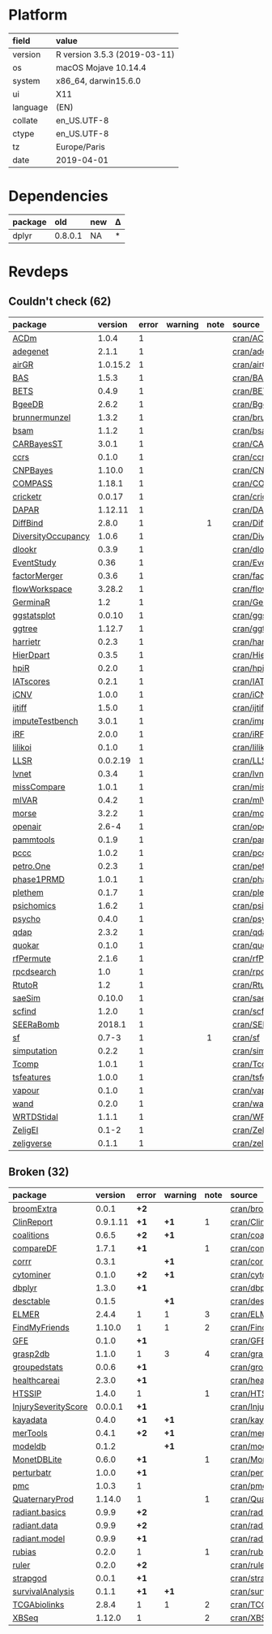 # Platform

|field    |value                        |
|:--------|:----------------------------|
|version  |R version 3.5.3 (2019-03-11) |
|os       |macOS Mojave 10.14.4         |
|system   |x86_64, darwin15.6.0         |
|ui       |X11                          |
|language |(EN)                         |
|collate  |en_US.UTF-8                  |
|ctype    |en_US.UTF-8                  |
|tz       |Europe/Paris                 |
|date     |2019-04-01                   |

# Dependencies

|package |old     |new |Δ  |
|:-------|:-------|:---|:--|
|dplyr   |0.8.0.1 |NA  |*  |

# Revdeps

## Couldn't check (62)

|package                                              |version  |error |warning |note |source                                                                |
|:----------------------------------------------------|:--------|:-----|:-------|:----|:---------------------------------------------------------------------|
|[ACDm](problems.md#acdm)                             |1.0.4    |1     |        |     |[cran/ACDm](https://github.com/cran/ACDm)                             |
|[adegenet](problems.md#adegenet)                     |2.1.1    |1     |        |     |[cran/adegenet](https://github.com/cran/adegenet)                     |
|[airGR](problems.md#airgr)                           |1.0.15.2 |1     |        |     |[cran/airGR](https://github.com/cran/airGR)                           |
|[BAS](problems.md#bas)                               |1.5.3    |1     |        |     |[cran/BAS](https://github.com/cran/BAS)                               |
|[BETS](problems.md#bets)                             |0.4.9    |1     |        |     |[cran/BETS](https://github.com/cran/BETS)                             |
|[BgeeDB](problems.md#bgeedb)                         |2.6.2    |1     |        |     |[cran/BgeeDB](https://github.com/cran/BgeeDB)                         |
|[brunnermunzel](problems.md#brunnermunzel)           |1.3.2    |1     |        |     |[cran/brunnermunzel](https://github.com/cran/brunnermunzel)           |
|[bsam](problems.md#bsam)                             |1.1.2    |1     |        |     |[cran/bsam](https://github.com/cran/bsam)                             |
|[CARBayesST](problems.md#carbayesst)                 |3.0.1    |1     |        |     |[cran/CARBayesST](https://github.com/cran/CARBayesST)                 |
|[ccrs](problems.md#ccrs)                             |0.1.0    |1     |        |     |[cran/ccrs](https://github.com/cran/ccrs)                             |
|[CNPBayes](problems.md#cnpbayes)                     |1.10.0   |1     |        |     |[cran/CNPBayes](https://github.com/cran/CNPBayes)                     |
|[COMPASS](problems.md#compass)                       |1.18.1   |1     |        |     |[cran/COMPASS](https://github.com/cran/COMPASS)                       |
|[cricketr](problems.md#cricketr)                     |0.0.17   |1     |        |     |[cran/cricketr](https://github.com/cran/cricketr)                     |
|[DAPAR](problems.md#dapar)                           |1.12.11  |1     |        |     |[cran/DAPAR](https://github.com/cran/DAPAR)                           |
|[DiffBind](problems.md#diffbind)                     |2.8.0    |1     |        |1    |[cran/DiffBind](https://github.com/cran/DiffBind)                     |
|[DiversityOccupancy](problems.md#diversityoccupancy) |1.0.6    |1     |        |     |[cran/DiversityOccupancy](https://github.com/cran/DiversityOccupancy) |
|[dlookr](problems.md#dlookr)                         |0.3.9    |1     |        |     |[cran/dlookr](https://github.com/cran/dlookr)                         |
|[EventStudy](problems.md#eventstudy)                 |0.36     |1     |        |     |[cran/EventStudy](https://github.com/cran/EventStudy)                 |
|[factorMerger](problems.md#factormerger)             |0.3.6    |1     |        |     |[cran/factorMerger](https://github.com/cran/factorMerger)             |
|[flowWorkspace](problems.md#flowworkspace)           |3.28.2   |1     |        |     |[cran/flowWorkspace](https://github.com/cran/flowWorkspace)           |
|[GerminaR](problems.md#germinar)                     |1.2      |1     |        |     |[cran/GerminaR](https://github.com/cran/GerminaR)                     |
|[ggstatsplot](problems.md#ggstatsplot)               |0.0.10   |1     |        |     |[cran/ggstatsplot](https://github.com/cran/ggstatsplot)               |
|[ggtree](problems.md#ggtree)                         |1.12.7   |1     |        |     |[cran/ggtree](https://github.com/cran/ggtree)                         |
|[harrietr](problems.md#harrietr)                     |0.2.3    |1     |        |     |[cran/harrietr](https://github.com/cran/harrietr)                     |
|[HierDpart](problems.md#hierdpart)                   |0.3.5    |1     |        |     |[cran/HierDpart](https://github.com/cran/HierDpart)                   |
|[hpiR](problems.md#hpir)                             |0.2.0    |1     |        |     |[cran/hpiR](https://github.com/cran/hpiR)                             |
|[IATscores](problems.md#iatscores)                   |0.2.1    |1     |        |     |[cran/IATscores](https://github.com/cran/IATscores)                   |
|[iCNV](problems.md#icnv)                             |1.0.0    |1     |        |     |[cran/iCNV](https://github.com/cran/iCNV)                             |
|[ijtiff](problems.md#ijtiff)                         |1.5.0    |1     |        |     |[cran/ijtiff](https://github.com/cran/ijtiff)                         |
|[imputeTestbench](problems.md#imputetestbench)       |3.0.1    |1     |        |     |[cran/imputeTestbench](https://github.com/cran/imputeTestbench)       |
|[iRF](problems.md#irf)                               |2.0.0    |1     |        |     |[cran/iRF](https://github.com/cran/iRF)                               |
|[lilikoi](problems.md#lilikoi)                       |0.1.0    |1     |        |     |[cran/lilikoi](https://github.com/cran/lilikoi)                       |
|[LLSR](problems.md#llsr)                             |0.0.2.19 |1     |        |     |[cran/LLSR](https://github.com/cran/LLSR)                             |
|[lvnet](problems.md#lvnet)                           |0.3.4    |1     |        |     |[cran/lvnet](https://github.com/cran/lvnet)                           |
|[missCompare](problems.md#misscompare)               |1.0.1    |1     |        |     |[cran/missCompare](https://github.com/cran/missCompare)               |
|[mlVAR](problems.md#mlvar)                           |0.4.2    |1     |        |     |[cran/mlVAR](https://github.com/cran/mlVAR)                           |
|[morse](problems.md#morse)                           |3.2.2    |1     |        |     |[cran/morse](https://github.com/cran/morse)                           |
|[openair](problems.md#openair)                       |2.6-4    |1     |        |     |[cran/openair](https://github.com/cran/openair)                       |
|[pammtools](problems.md#pammtools)                   |0.1.9    |1     |        |     |[cran/pammtools](https://github.com/cran/pammtools)                   |
|[pccc](problems.md#pccc)                             |1.0.2    |1     |        |     |[cran/pccc](https://github.com/cran/pccc)                             |
|[petro.One](problems.md#petroone)                    |0.2.3    |1     |        |     |[cran/petro.One](https://github.com/cran/petro.One)                   |
|[phase1PRMD](problems.md#phase1prmd)                 |1.0.1    |1     |        |     |[cran/phase1PRMD](https://github.com/cran/phase1PRMD)                 |
|[plethem](problems.md#plethem)                       |0.1.7    |1     |        |     |[cran/plethem](https://github.com/cran/plethem)                       |
|[psichomics](problems.md#psichomics)                 |1.6.2    |1     |        |     |[cran/psichomics](https://github.com/cran/psichomics)                 |
|[psycho](problems.md#psycho)                         |0.4.0    |1     |        |     |[cran/psycho](https://github.com/cran/psycho)                         |
|[qdap](problems.md#qdap)                             |2.3.2    |1     |        |     |[cran/qdap](https://github.com/cran/qdap)                             |
|[quokar](problems.md#quokar)                         |0.1.0    |1     |        |     |[cran/quokar](https://github.com/cran/quokar)                         |
|[rfPermute](problems.md#rfpermute)                   |2.1.6    |1     |        |     |[cran/rfPermute](https://github.com/cran/rfPermute)                   |
|[rpcdsearch](problems.md#rpcdsearch)                 |1.0      |1     |        |     |[cran/rpcdsearch](https://github.com/cran/rpcdsearch)                 |
|[RtutoR](problems.md#rtutor)                         |1.2      |1     |        |     |[cran/RtutoR](https://github.com/cran/RtutoR)                         |
|[saeSim](problems.md#saesim)                         |0.10.0   |1     |        |     |[cran/saeSim](https://github.com/cran/saeSim)                         |
|[scfind](problems.md#scfind)                         |1.2.0    |1     |        |     |[cran/scfind](https://github.com/cran/scfind)                         |
|[SEERaBomb](problems.md#seerabomb)                   |2018.1   |1     |        |     |[cran/SEERaBomb](https://github.com/cran/SEERaBomb)                   |
|[sf](problems.md#sf)                                 |0.7-3    |1     |        |1    |[cran/sf](https://github.com/cran/sf)                                 |
|[simputation](problems.md#simputation)               |0.2.2    |1     |        |     |[cran/simputation](https://github.com/cran/simputation)               |
|[Tcomp](problems.md#tcomp)                           |1.0.1    |1     |        |     |[cran/Tcomp](https://github.com/cran/Tcomp)                           |
|[tsfeatures](problems.md#tsfeatures)                 |1.0.0    |1     |        |     |[cran/tsfeatures](https://github.com/cran/tsfeatures)                 |
|[vapour](problems.md#vapour)                         |0.1.0    |1     |        |     |[cran/vapour](https://github.com/cran/vapour)                         |
|[wand](problems.md#wand)                             |0.2.0    |1     |        |     |[cran/wand](https://github.com/cran/wand)                             |
|[WRTDStidal](problems.md#wrtdstidal)                 |1.1.1    |1     |        |     |[cran/WRTDStidal](https://github.com/cran/WRTDStidal)                 |
|[ZeligEI](problems.md#zeligei)                       |0.1-2    |1     |        |     |[cran/ZeligEI](https://github.com/cran/ZeligEI)                       |
|[zeligverse](problems.md#zeligverse)                 |0.1.1    |1     |        |     |[cran/zeligverse](https://github.com/cran/zeligverse)                 |

## Broken (32)

|package                                                |version  |error  |warning |note |source                                                                  |
|:------------------------------------------------------|:--------|:------|:-------|:----|:-----------------------------------------------------------------------|
|[broomExtra](problems.md#broomextra)                   |0.0.1    |__+2__ |        |     |[cran/broomExtra](https://github.com/cran/broomExtra)                   |
|[ClinReport](problems.md#clinreport)                   |0.9.1.11 |__+1__ |__+1__  |1    |[cran/ClinReport](https://github.com/cran/ClinReport)                   |
|[coalitions](problems.md#coalitions)                   |0.6.5    |__+2__ |__+1__  |     |[cran/coalitions](https://github.com/cran/coalitions)                   |
|[compareDF](problems.md#comparedf)                     |1.7.1    |__+1__ |        |1    |[cran/compareDF](https://github.com/cran/compareDF)                     |
|[corrr](problems.md#corrr)                             |0.3.1    |       |__+1__  |     |[cran/corrr](https://github.com/cran/corrr)                             |
|[cytominer](problems.md#cytominer)                     |0.1.0    |__+2__ |__+1__  |     |[cran/cytominer](https://github.com/cran/cytominer)                     |
|[dbplyr](problems.md#dbplyr)                           |1.3.0    |__+1__ |        |     |[cran/dbplyr](https://github.com/cran/dbplyr)                           |
|[desctable](problems.md#desctable)                     |0.1.5    |       |__+1__  |     |[cran/desctable](https://github.com/cran/desctable)                     |
|[ELMER](problems.md#elmer)                             |2.4.4    |1      |1       |3    |[cran/ELMER](https://github.com/cran/ELMER)                             |
|[FindMyFriends](problems.md#findmyfriends)             |1.10.0   |1      |1       |2    |[cran/FindMyFriends](https://github.com/cran/FindMyFriends)             |
|[GFE](problems.md#gfe)                                 |0.1.0    |__+1__ |        |     |[cran/GFE](https://github.com/cran/GFE)                                 |
|[grasp2db](problems.md#grasp2db)                       |1.1.0    |1      |3       |4    |[cran/grasp2db](https://github.com/cran/grasp2db)                       |
|[groupedstats](problems.md#groupedstats)               |0.0.6    |__+1__ |        |     |[cran/groupedstats](https://github.com/cran/groupedstats)               |
|[healthcareai](problems.md#healthcareai)               |2.3.0    |__+1__ |        |     |[cran/healthcareai](https://github.com/cran/healthcareai)               |
|[HTSSIP](problems.md#htssip)                           |1.4.0    |1      |        |1    |[cran/HTSSIP](https://github.com/cran/HTSSIP)                           |
|[InjurySeverityScore](problems.md#injuryseverityscore) |0.0.0.1  |__+1__ |        |     |[cran/InjurySeverityScore](https://github.com/cran/InjurySeverityScore) |
|[kayadata](problems.md#kayadata)                       |0.4.0    |__+1__ |__+1__  |     |[cran/kayadata](https://github.com/cran/kayadata)                       |
|[merTools](problems.md#mertools)                       |0.4.1    |__+2__ |__+1__  |     |[cran/merTools](https://github.com/cran/merTools)                       |
|[modeldb](problems.md#modeldb)                         |0.1.2    |       |__+1__  |     |[cran/modeldb](https://github.com/cran/modeldb)                         |
|[MonetDBLite](problems.md#monetdblite)                 |0.6.0    |__+1__ |        |1    |[cran/MonetDBLite](https://github.com/cran/MonetDBLite)                 |
|[perturbatr](problems.md#perturbatr)                   |1.0.0    |__+1__ |        |     |[cran/perturbatr](https://github.com/cran/perturbatr)                   |
|[pmc](problems.md#pmc)                                 |1.0.3    |1      |        |     |[cran/pmc](https://github.com/cran/pmc)                                 |
|[QuaternaryProd](problems.md#quaternaryprod)           |1.14.0   |1      |        |1    |[cran/QuaternaryProd](https://github.com/cran/QuaternaryProd)           |
|[radiant.basics](problems.md#radiantbasics)            |0.9.9    |__+2__ |        |     |[cran/radiant.basics](https://github.com/cran/radiant.basics)           |
|[radiant.data](problems.md#radiantdata)                |0.9.9    |__+2__ |        |     |[cran/radiant.data](https://github.com/cran/radiant.data)               |
|[radiant.model](problems.md#radiantmodel)              |0.9.9    |__+1__ |        |     |[cran/radiant.model](https://github.com/cran/radiant.model)             |
|[rubias](problems.md#rubias)                           |0.2.0    |1      |        |1    |[cran/rubias](https://github.com/cran/rubias)                           |
|[ruler](problems.md#ruler)                             |0.2.0    |__+2__ |        |     |[cran/ruler](https://github.com/cran/ruler)                             |
|[strapgod](problems.md#strapgod)                       |0.0.1    |__+1__ |        |     |[cran/strapgod](https://github.com/cran/strapgod)                       |
|[survivalAnalysis](problems.md#survivalanalysis)       |0.1.1    |__+1__ |__+1__  |     |[cran/survivalAnalysis](https://github.com/cran/survivalAnalysis)       |
|[TCGAbiolinks](problems.md#tcgabiolinks)               |2.8.4    |1      |1       |2    |[cran/TCGAbiolinks](https://github.com/cran/TCGAbiolinks)               |
|[XBSeq](problems.md#xbseq)                             |1.12.0   |1      |        |2    |[cran/XBSeq](https://github.com/cran/XBSeq)                             |

